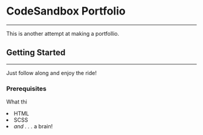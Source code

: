 <h1>CodeSandbox Portfolio</h1>
<hr>
<p>This is another attempt at making a portfollio.</p>
<h2>Getting Started</h2>
<hr>
<p>Just follow along and enjoy the ride!</p>
<h3>Prerequisites</h3>
<p>What thi
<li>HTML</li>
<li>SCSS</li>
<li><em>and . . .</em> a brain!</li>
</ul></code>
